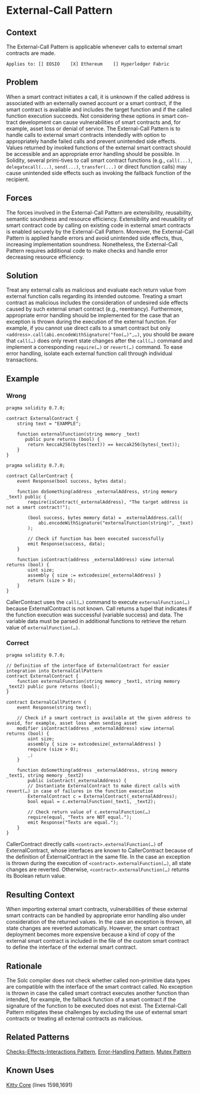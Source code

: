 # External-Call Pattern

## Context
The External-Call Pattern is applicable whenever calls to external smart contracts are made.

``Applies to: [] EOSIO    [X] Ethereum    [] Hyperledger Fabric``

## Problem
When a smart contract initiates a call, it is unknown if the called address is associated with an externally owned account or a smart contract, if the smart contract is available and includes the target function and if the called function execution succeeds. Not considering these options in smart con-tract development can cause vulnerabilities of smart contracts and, for example, asset loss or denial of service. The External-Call Pattern is to handle calls to external smart contracts intendedly with option to appropriately handle failed calls and prevent unintended side effects. Values returned by invoked functions of the external smart contract should be accessible and an appropriate error handling should be possible. In Solidity, several primi-tives to call smart contract functions (e.g., `call(...)`, `delegatecall(...)`, `send(...)`, `transfer(...)` or direct function calls) may cause unintended side effects such as invoking the fallback function of the recipient. 

## Forces
The forces involved in the External-Call Pattern are extensibility, reusability, semantic soundness and resource efficiency. Extensibility and reusability of smart contract code by calling on existing code in external smart contracts is enabled securely by the External-Call Pattern. Moreover, the External-Call Pattern is applied handle errors and avoid unintended side effects, thus, increasing implementation soundness. Nonetheless, the External-Call Pattern requires additional code to make checks and handle error decreasing resource efficiency. 

## Solution
Treat any external calls as malicious and evaluate each return value from external function calls regarding its intended outcome. Treating a smart contract as malicious includes the consideration of undesired side effects caused by such external smart contract (e.g., reentrancy). Furthermore, appropriate error handling should be implemented for the case that an exception is thrown during the execution of the external function. For example, if you cannot use direct calls to a smart contract but only `<address>.call(abi.encodeWithSignature("foo(…)",…)`, you should be aware that `call(…)` does only revert state changes after the `call(…)` command and implement a corresponding `require(…)` or `revert(…)` command. To ease error handling, isolate each external function call through individual transactions.
## Example

### Wrong
```Solidity 
pragma solidity 0.7.0;

contract ExternalContract {
    string text = "EXAMPLE";

    function externalFunction(string memory _text)
       public pure returns (bool) {
        return keccak256(bytes(text)) == keccak256(bytes(_text));
    }
}
```
```Solidity 
pragma solidity 0.7.0;

contract CallerContract {
    event Response(bool success, bytes data);

    function doSomething(address _externalAddress, string memory _text) public {
        require(isContract(_externalAddress), "The target address is not a smart contract!");
        
        (bool success, bytes memory data) = _externalAddress.call(
            abi.encodeWithSignature("externalFunction(string)", _text)
        );

        // Check if function has been executed successfully
        emit Response(success, data);
    }

    function isContract(address _externalAddress) view internal returns (bool) {
        uint size;
        assembly { size := extcodesize(_externalAddress) }
        return (size > 0);
    }
}
```
CallerContract uses the `call(…)` command to execute `externalFunction(…)` because ExternalContract is not known. Call returns a tupel that indicates if the function execution was successful (variable success) and data. The variable data must be parsed in additional functions to retrieve the return value of `externalFunction(…)`.

### Correct
```Solidity 
pragma solidity 0.7.0;

// Definition of the interface of ExternalContract for easier integration into ExternalCallPattern
contract ExternalContract {
    function externalFunction(string memory _text1, string memory _text2) public pure returns (bool);
}

contract ExternalCallPattern {
    event Response(string text);

    // Check if a smart contract is available at the given address to avoid, for example, asset loss when sending asset
    modifier isContract(address _externalAddress) view internal returns (bool) {
        uint size;
        assembly { size := extcodesize(_externalAddress) }
        require (size > 0);
        _;
    }

    function doSomething(address _externalAddress, string memory _text1, string memory _text2)
        public isContract(_externalAddress) {
        // Instantiate ExternalContract to make direct calls with revert(…) in case of failures in the function execution
        ExternalContract c = ExternalContract(_externalAddress);
        bool equal = c.externalFunction(_text1, _text2);    
   
        // Check return value of c.externalFunction(…)
        require(equal, "Texts are NOT equal.");
        emit Response("Texts are equal.");
    }
}
```
CallerContract directly calls `<contract>.externalFunction(…)` of ExternalContract, whose interfaces are known to CallerContract because of the definition of ExternalContract in the same file. In the case an exception is thrown during the execution of `<contract>.externalFunction(…)`, all state changes are reverted. Otherwise, `<contract>.externalFunction(…)` returns its Boolean return value.

## Resulting Context
When importing external smart contracts, vulnerabilities of these external smart contracts can be handled by appropriate error handling also under consideration of the returned values. In the case an exception is thrown, all state changes are reverted automatically. However, the smart contract deployment becomes more expensive because a kind of copy of the external smart contract is included in the file of the custom smart contract to define the interface of the external smart contract.

## Rationale
The Solc compiler does not check whether called non-primitive data types are compatible with the interface of the smart contract called. No exception is thrown in case the called smart contract executes another function than intended, for example, the fallback function of a smart contract if the signature of the function to be executed does not exist. The External-Call Pattern mitigates these challenges by excluding the use of external smart contracts or treating all external contracts as malicious.

## Related Patterns
[Checks-Effects-Interactions Pattern](../Checks-Effects-Interactions%20Pattern/README.md), [Error-Handling Pattern](../Error-Handling%20Pattern/README.md), [Mutex Pattern](../../Design%20Patterns/Mutex%20Pattern/README.md)

## Known Uses
[Kitty Core](https://etherscan.io/address/0x06012c8cf97BEaD5deAe237070F9587f8E7A266d#code) (lines 1598,1691)
